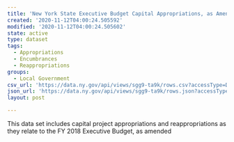 ```yaml
---
title: 'New York State Executive Budget Capital Appropriations, as Amended 2017-2018'
created: '2020-11-12T04:00:24.505592'
modified: '2020-11-12T04:00:24.505602'
state: active
type: dataset
tags:
  - Appropriations
  - Encumbrances
  - Reappropriations
groups:
  - Local Government
csv_url: 'https://data.ny.gov/api/views/sgg9-ta9k/rows.csv?accessType=DOWNLOAD'
json_url: 'https://data.ny.gov/api/views/sgg9-ta9k/rows.json?accessType=DOWNLOAD'
layout: post

---
```

This data set includes capital project appropriations and reappropriations as they relate to the FY 2018 Executive Budget, as amended

